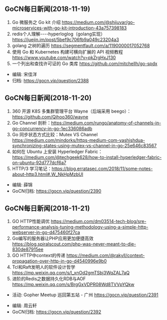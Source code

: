 ## GoCN每日新闻(2018-11-19)
 
1. Go 微服务之 Go kit 介绍 https://medium.com/@shijuvar/go-microservices-with-go-kit-introduction-43a757398183
2. redis个人理解----hyperloglog（golang实现）https://juejin.im/post/5bef9c706fb9a049c23204a3
3. golang 之树的遍历 https://segmentfault.com/a/1190000017052768
4. 使用 Go 和 Kubernetes 构建可横向扩展的 API 视频教程 https://www.youtube.com/watch?v=pkZrgHxJ130
5. 一个列出和查找许可证的 Go 类库 https://github.com/mitchellh/go-spdx

- 编辑: 宋佳洋
- 归档: https://gocn.vip/question/2388

## GoCN每日新闻(2018-11-20)

1. 360 开源 K8S 多集群管理平台 Wayne（后端采用 beego）：https://github.com/Qihoo360/wayne
2. Go Channel 剖析：https://medium.com/rungo/anatomy-of-channels-in-go-concurrency-in-go-1ec336086adb
3. Go 同步状态方式比较：Mutex VS Channel  https://medium.com/mindorks/https-medium-com-yashishdua-synchronizing-states-using-mutex-vs-channel-in-go-25e646c83567
4. 如何在 Ubuntu 上安装 Hyperledger Fabric：https://medium.com/@techgeek628/how-to-install-hyperledger-fabric-on-ubuntu-92d777dcf6a7
5. HTTP/3 学习笔记：https://blog.erratasec.com/2018/11/some-notes-about-http3.html#.W_NkHpMzbUI

- 编辑: 薛锦
- GoCN归档:  https://gocn.vip/question/2390

## GoCN每日新闻(2018-11-21)

1. GO HTTP性能调优 https://medium.com/dm03514-tech-blog/sre-performance-analysis-tuning-methodology-using-a-simple-http-webserver-in-go-d475460f27ca
2. Go编写的服务器让PHP应用更加便捷高效 https://blog.spiralscout.com/php-was-never-meant-to-die-830de87915ee
3. GO HTTP中context的传递 https://medium.com/@rakyll/context-propagation-over-http-in-go-d4540996e9b0
4. Tcl和Raft发明人的软件设计哲学 https://mp.weixin.qq.com/s/l_xnOd2gmTSbj3WqZAL7aQ
5. 进阶的Redis之数据持久化RDB与AOF https://mp.weixin.qq.com/s/BrgGxVDPR08Wd8TVVpYQkw

* 活动: Gopher Meetup 巡回第五站 - 广州 https://gocn.vip/question/2391

- 编辑: 周云轩
- GoCN归档:  https://gocn.vip/question/2392
